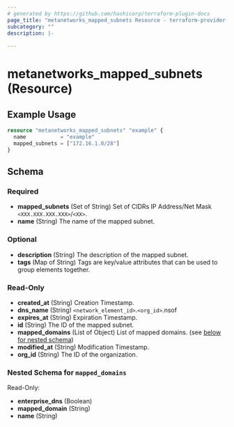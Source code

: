 ```yaml
---
# generated by https://github.com/hashicorp/terraform-plugin-docs
page_title: "metanetworks_mapped_subnets Resource - terraform-provider-metanetworks"
subcategory: ""
description: |-
  
---
```


# metanetworks_mapped_subnets (Resource)



## Example Usage

```terraform
resource "metanetworks_mapped_subnets" "example" {
  name           = "example"
  mapped_subnets = ["172.16.1.0/28"]
}
```

<!-- schema generated by tfplugindocs -->
## Schema

### Required

- **mapped_subnets** (Set of String) Set of CIDRs IP Address/Net Mask `<XXX.XXX.XXX.XXX>`/`<XX>`.
- **name** (String) The name of the mapped subnet.

### Optional

- **description** (String) The description of the mapped subnet.
- **tags** (Map of String) Tags are key/value attributes that can be used to group elements together.

### Read-Only

- **created_at** (String) Creation Timestamp.
- **dns_name** (String) `<network_element_id>`.`<org_id>`.nsof
- **expires_at** (String) Expiration Timestamp.
- **id** (String) The ID of the mapped subnet.
- **mapped_domains** (List of Object) List of mapped domains. (see [below for nested schema](#nestedatt--mapped_domains))
- **modified_at** (String) Modification Timestamp.
- **org_id** (String) The ID of the organization.

<a id="nestedatt--mapped_domains"></a>
### Nested Schema for `mapped_domains`

Read-Only:

- **enterprise_dns** (Boolean)
- **mapped_domain** (String)
- **name** (String)


